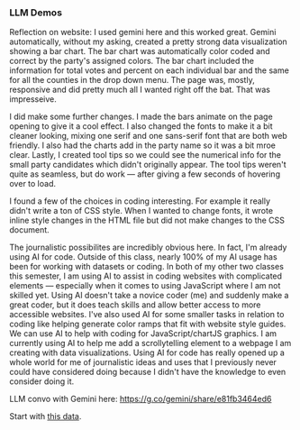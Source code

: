 ### LLM Demos

Reflection on website: I used gemini here and this worked great. Gemini automatically, without my asking, created a pretty strong data visualization showing a bar chart. The bar chart was automatically color coded and correct by the party's assigned colors. The bar chart included the information for total votes and percent on each individual bar and the same for all the counties in the drop down menu. The page was, mostly, responsive and did pretty much all I wanted right off the bat. That was impresseive. 

I did make some further changes. I made the bars animate on the page opening to give it a cool effect. I also changed the fonts to make it a bit cleaner looking, mixing one serif and one sans-serif font that are both web friendly. I also had the charts add in the party name so it was a bit mroe clear. Lastly, I created tool tips so we could see the numerical info for the small party candidates which didn't originally appear. The tool tips weren't quite as seamless, but do work — after giving a few seconds of hovering over to load.

I found a few of the choices in coding interesting. For example it really didn't write a ton of CSS style. When I wanted to change fonts, it wrote inline style changes in the HTML file but did not make changes to the CSS document. 

The journalistic possibilites are incredibly obvious here. In fact, I'm already using AI for code. Outside of this class, nearly 100% of my AI usage has been for working with datasets or coding. In both of my other two classes this semester, I am using AI to assist in coding websites with complicated elements — especially when it comes to using JavaScript where I am not skilled yet. Using AI doesn't take a novice coder (me) and suddenly make a great coder, but it does teach skills and allow better access to more accessible websites. I've also used AI for some smaller tasks in relation to coding like helping generate color ramps that fit with website style guides. We can use AI to help with coding for JavaScript/chartJS graphics. I am currently using AI to help me add a scrollytelling element to a webpage I am creating with data visualizations. Using AI for code has really opened up a whole world for me of journalistic ideas and uses that I previously never could have considered doing because I didn't have the knowledge to even consider doing it. 

LLM convo with Gemini here: https://g.co/gemini/share/e81fb3464ed6

Start with [this data](https://raw.githubusercontent.com/dwillis/jour405/refs/heads/main/data/md_pres_county.csv).
